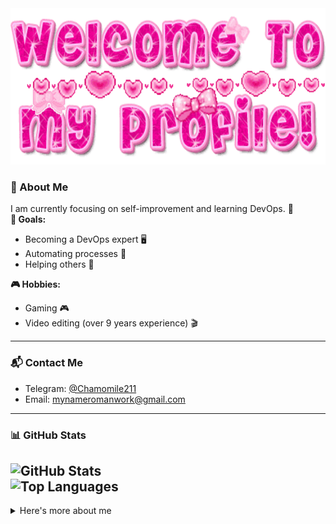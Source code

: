 <div align="center">
  <img src="https://github.com/MyNameRoman/MyNameRoman/raw/main/welcome-to-my-profile.gif?raw=true" height="250" />
</div>




### 💼 About Me

I am currently focusing on self-improvement and learning DevOps. 🌱  
**🎯 Goals:**  
- Becoming a DevOps expert 🖥️  
- Automating processes 🤖  
- Helping others 🤝  

**🎮 Hobbies:**  
- Gaming 🎮  
- Video editing (over 9 years experience) 🎬

---

### 📬 Contact Me
- Telegram: [@Chamomile211](https://t.me/Chamomile211)  
- Email: mynameromanwork@gmail.com 

---

### 📊 GitHub Stats
![GitHub Stats](https://github-readme-stats.vercel.app/api?username=MyNameRoman&show_icons=true&theme=tokyonight)  
![Top Languages](https://github-readme-stats.vercel.app/api/top-langs/?username=MyNameRoman&layout=compact&theme=tokyonight)
---
<details>
<summary>Here's more about me</summary>
### 🛠️ Core Skills

  **Programming Languages:**  
  - Bash, little bit Python, YAML  
  
  **Containerization:**  
  - Docker, Docker Compose
  
  **Orchestration:**  
  - Kubernetes (basic level)  
  
  **Monitoring:**  
  - Prometheus, Grafana, Node Exporter  

  **Automations:**  
  - Bash scripts, Ansible  
  
  **Networking & Security:**  
  - VPN, UFW, basic TCP/IP knowledge  

  **Operating Systems:**  
  - Linux (Ubuntu, Debian, CentOS)

---

### 📚 What I'm Learning
- **Ansible:** Expanding my knowledge in infrastructure automation  
- **CI/CD:** Learning GitLab CI and Jenkins  
- **Cloud Technologies:** Working with Yandex Cloud, planning to study AWS/GCP  
- **Networking & Security:** Improving skills in network configuration and security  

---

### 🚀 Projects

  **VPN Server:**  
  - Serving 20+ active users  
  - Implemented automatic updates using Bash scripts and Cron  
  - Improved performance by switching to Sing-Box (VLESS) with 40% faster connections  
  - Set up monitoring with Prometheus and Grafana  

  **Infrastructure Automation:**  
  - Created a dynamic inventory for Yandex Cloud using Ansible and Yandex Cloud API  
  - Automated server deployment and setup, reducing setup time by 50%  

  **Monitoring & Alerts:**  
  - Deployed Prometheus, Grafana, and Alertmanager for monitoring  
  - Set up Telegram alerts for quick response to server issues

---

### 🌱 Future Plans
- Master Terraform for Infrastructure as Code (IaC)  
- Deepen knowledge of Kubernetes and CI/CD  
- Contribute to more open-source projects for the community

---

### 🎯 Motto
"Support others and grow together"  
🌟 Let's build something amazing!

---

### 🛠️ Tech Stack
<div align="center">
  <img src="https://icon.icepanel.io/Technology/svg/Grafana.svg" height="128" />
  <img src="https://cdn.iconscout.com/icon/free/png-128/docker-3628734-3029959.png" height="128" />
  <img src="https://icon.icepanel.io/Technology/svg/Kubernetes.svg" height="128" />
  <img src="https://icon.icepanel.io/Technology/png-shadow-512/Linux.png" height="128" />
  <img src="https://icon.icepanel.io/Technology/svg/Prometheus.svg" height="128" />
  <img src="https://icon.icepanel.io/Technology/png-shadow-512/Ansible.png" height="128" />
</div>

---
</details>
